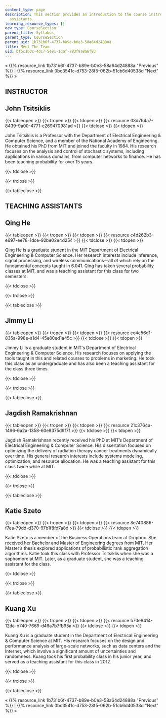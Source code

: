 ```yaml
---
content_type: page
description: This section provides an introduction to the course instructor and teaching
  assistants.
learning_resource_types: []
ocw_type: CourseSection
parent_title: Syllabus
parent_type: CourseSection
parent_uid: 1b731b6f-4737-b89e-b0e3-58a64d24888a
title: Meet The Team
uid: bf5c1b3c-4dc7-5e91-1daf-783f9a8a6f83
---
```


« {{% resource_link 1b731b6f-4737-b89e-b0e3-58a64d24888a "Previous" %}} | {{% resource_link 0bc3541c-d753-28f5-062b-51cb6d40538d "Next" %}} »

INSTRUCTOR
----------

John Tsitsiklis
---------------

{{< tableopen >}}
{{< tropen >}}
{{< tdopen >}}
{{< resource 03d764a7-8439-9a00-4771-c269470981ad >}}
{{< tdclose >}}
{{< tdopen >}}


John Tsitsiklis is a Professor with the Department of Electrical Engineering & Computer Science, and a member of the National Academy of Engineering. He obtained his PhD from MIT and joined the faculty in 1984. His research focuses on the analysis and control of stochastic systems, including applications in various domains, from computer networks to finance. He has been teaching probability for over 15 years.


{{< tdclose >}}

{{< trclose >}}

{{< tableclose >}}

  
TEACHING ASSISTANTS
----------------------

Qing He
-------

{{< tableopen >}}
{{< tropen >}}
{{< tdopen >}}
{{< resource c4d262b3-e697-ee78-1dce-92be02e4d254 >}}
{{< tdclose >}}
{{< tdopen >}}


Qing He is a graduate student in the MIT Department of Electrical Engineering & Computer Science. Her research interests include inference, signal processing, and wireless communications—all of which rely on the fundamental concepts taught in 6.041. Qing has taken several probability classes at MIT, and was a teaching assistant for this class for two semesters.


{{< tdclose >}}

{{< trclose >}}

{{< tableclose >}}

Jimmy Li
--------

{{< tableopen >}}
{{< tropen >}}
{{< tdopen >}}
{{< resource ce4c56d1-835a-998e-a1d4-45e80ed1a45c >}}
{{< tdclose >}}
{{< tdopen >}}


Jimmy Li is a graduate student in MIT's Department of Electrical Engineering & Computer Science. His research focuses on applying the tools taught in this and related courses to problems in marketing. He took this class as an undergraduate and has also been a teaching assistant for the class three times.


{{< tdclose >}}

{{< trclose >}}

{{< tableclose >}}

Jagdish Ramakrishnan
--------------------

{{< tableopen >}}
{{< tropen >}}
{{< tdopen >}}
{{< resource 21c3764a-1496-6a2a-1358-60e8375d9f7f >}}
{{< tdclose >}}
{{< tdopen >}}


Jagdish Ramakrishnan recently received his PhD at MIT’s Department of Electrical Engineering & Computer Science. His dissertation focused on optimizing the delivery of radiation therapy cancer treatments dynamically over time. His general research interests include systems modeling, optimization, and resource allocation. He was a teaching assistant for this class twice while at MIT.


{{< tdclose >}}

{{< trclose >}}

{{< tableclose >}}

Katie Szeto
-----------

{{< tableopen >}}
{{< tropen >}}
{{< tdopen >}}
{{< resource 8e740886-f7ea-79dd-d370-97b1f8fd7a8d >}}
{{< tdclose >}}
{{< tdopen >}}


Katie Szeto is a member of the Business Operations team at Dropbox. She received her Bachelor and Master of Engineering degrees from MIT. Her Master’s thesis explored applications of probabilistic rank aggregation algorithms. Katie took this class with Professor Tsitsiklis when she was a sophomore at MIT. Later, as a graduate student, she was a teaching assistant for the class.


{{< tdclose >}}

{{< trclose >}}

{{< tableclose >}}

Kuang Xu
--------

{{< tableopen >}}
{{< tropen >}}
{{< tdopen >}}
{{< resource b70e8414-12da-b740-7669-d48a7b7fb95a >}}
{{< tdclose >}}
{{< tdopen >}}


Kuang Xu is a graduate student in the Department of Electrical Engineering & Computer Science at MIT. His research focuses on the design and performance analysis of large-scale networks, such as data centers and the Internet, which involve a significant amount of uncertainties and randomness. Kuang took his first probability class in his junior year, and served as a teaching assistant for this class in 2012.


{{< tdclose >}}

{{< trclose >}}

{{< tableclose >}}

« {{% resource_link 1b731b6f-4737-b89e-b0e3-58a64d24888a "Previous" %}} | {{% resource_link 0bc3541c-d753-28f5-062b-51cb6d40538d "Next" %}} »